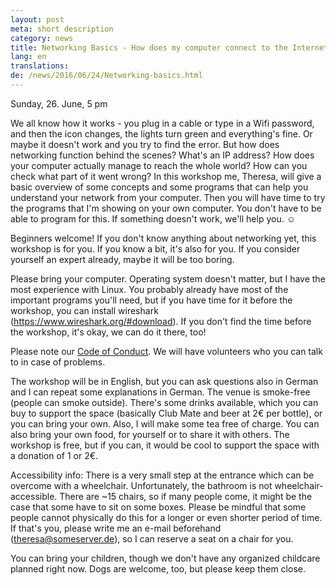 ```yaml
---
layout: post
meta: short description
category: news
title: Networking Basics - How does my computer connect to the Internet?
lang: en
translations:
de: /news/2016/06/24/Networking-basics.html
---
```


Sunday, 26. June, 5 pm

We all know how it works - you plug in a cable or type in a Wifi password, and then the icon changes, the lights turn green and everything's fine. Or maybe it doesn't work and you try to find the error.
But how does networking function behind the scenes? What's an IP address? How does your computer actually manage to reach the whole world? How can you check what part of it went wrong?
In this workshop me, Theresa, will give a basic overview of some concepts and some programs that can help you understand your network from your computer. Then you will have time to try the programs that I'm showing on your own computer. You don't have to be able to program for this. If something doesn't work, we'll help you. ☺

<!--more--> 
Beginners welcome! If you don't know anything about networking yet, this workshop is for you. If you know a bit, it's also for you. If you consider yourself an expert already, maybe it will be too boring.

Please bring your computer. Operating system doesn't matter, but I have the most experience with Linux. You probably already have most of the important programs you'll need, but if you have time for it before the workshop, you can install wireshark (https://www.wireshark.org/#download). If you don't find the time before the workshop, it's okay, we can do it there, too!

Please note our <a href="http://pastebin.com/ift4DXnq">Code of Conduct</a>. 
We will have volunteers who you can talk to in case of problems.

The workshop will be in English, but you can ask questions also in German and I can repeat some explanations in German.
The venue is smoke-free (people can smoke outside). There's some drinks available, which you can buy to support the space (basically Club Mate and beer at 2€ per bottle), or you can bring your own. Also, I will make some tea free of charge. You can also bring your own food, for yourself or to share it with others. The workshop is free, but if you can, it would be cool to support the space with a donation of 1 or 2€.

Accessibility info: There is a very small step at the entrance which can be overcome with a wheelchair. Unfortunately, the bathroom is not wheelchair-accessible. There are ~15 chairs, so if many people come, it might be the case that some have to sit on some boxes. Please be mindful that some people cannot physically do this for a longer or even shorter period of time. If that's you, please write me an e-mail beforehand (theresa@someserver.de), so I can reserve a seat on a chair for you.

You can bring your children, though we don't have any organized childcare planned right now. Dogs are welcome, too, but please keep them close. 